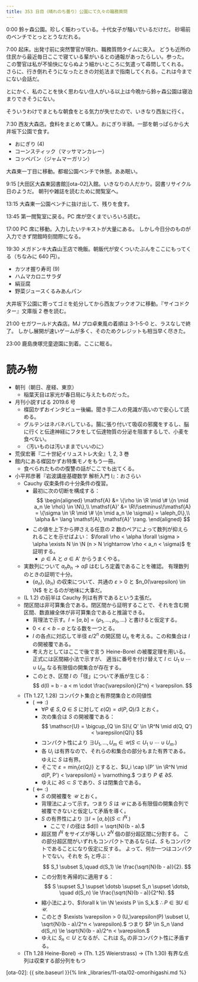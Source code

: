 ```yaml
---
title: 353 日目（晴れのち曇り）公園にて久々の職務質問
---
```


0:00 鈴ヶ森公園。珍しく賑わっている。十代女子が騒いでいるだけだ。
砂場前のベンチでとっととうなだれる。

7:00 起床。出発寸前に突然警官が現れ、職務質問タイムに突入。
どうも近所の住民から最近毎日ここで寝ている輩がいるとの通報があったらしい。参った。
この警官は私が不愉快にならぬよう細かいところに気遣って尋問してくれる。
さらに、行き倒れそうになったときの対処法まで指南してくれる。これは今までにない会話だ。

とにかく、私のことを快く思わない住人がいる以上は今晩から鈴ヶ森公園は寝泊まりできそうにない。

そういうわけでまともな朝食をとる気力が失せたので、いきなり西友に行く。

7:30 西友大森店。食料をまとめて購入。おにぎり半額。一部を朝っぱらから大井坂下公園で食す。
* おにぎり (4)
* コーンスティック（マッサマンカレー）
* コッペパン（ジャムマーガリン）

大森東一丁目に移動。都堀公園ベンチで休憩。ああ眠い。

9:15 [大田区大森東図書館][ota-02]入館。いきなりの人だかり。図書リサイクル日のようだ。
朝刊や雑誌を読むために閲覧室へ。

13:15 大森東一公園ベンチに抜け出して、残りを食す。

13:45 第一閲覧室に戻る。PC 席が空くまでいろいろ読む。

17:00 PC 席に移動。入力したいテキストが大量にある。
しかし今日分のものが入力できず閉館時刻間際になる。

19:30 メガドンキ大森山王店で晩飯。朝飯代が安くついたぶんをここにもってくる（ちなみに 640 円）。
* カツオ握り寿司 (9)
* ハムマカロニサラダ
* 絹豆腐
* 野菜ジュースくるみあんパン

大井坂下公園に寄ってゴミを処分してから西友ブックオフに移動。『サイコドクター』文庫版 2 巻を読む。

21:00 セガワールド大森店。MJ プロ卓東風の着順は 3-1-5-0 と、ラスなしで終了。
しかし展開が速いゲームが多く、そのためクレジットも相当早く尽きた。

23:00 鹿島庚塚児童遊園に到着。ここに眠る。

# 読み物

* 朝刊（朝日、産経、東京）
  * 稲葉天目は家光が春日局に与えたものだった。
* 月刊小説すばる 2019.6 号
  * 楳図かずおインタビュー後編。聞き手二人の見識が高いので安心して読める。
  * グルテンはネバネバしている。腸に張り付いて吸収の邪魔をするし、脳に行くと伝達神経にフタをして伝達物質の分泌を阻害するしで、小麦を食べない。
  * 〈汚いものは汚いままでいいのに〉
* 荒俣宏著『二十世紀イリュストレ大全』1, 2, 3 巻
* 館内にある楳図かずお特集モノをもう一冊。
  * 食べられたものの復讐の話がここでも出てくる。
* 小平邦彦著『岩波講座基礎数学 解析入門 I』：おさらい
  * Cauchy 収束条件の十分条件の復習。
    * 最初に次の切断を構成する：
      $$
      \begin{aligned}
      \mathsf{A} &= \{\rho \in \R \mid \# \{n \mid a_n \le \rho\} \in \N\},\\
      \mathsf{A}' &= \R\!\setminus\!\mathsf{A} = \{\sigma \in \R \mid \# \{n \mid a_n \le \sigma\} = \aleph_0\},\\
      \alpha &= \lang \mathsf{A}, \mathsf{A}' \rang.
      \end{aligned}
      $$
    * この値を上下から押さえる任意の 2 数のペアによって数列が抑えられることを示せばよい：
      $\forall \rho < \alpha \forall \sigma > \alpha \exists N \in \N (n > N \rightarrow \rho < a_n < \sigma)$ を証明する。
      * $\rho \in \mathsf{A}$ と $\sigma \in \mathsf{A}'$ からうまくやる。
  * 実数列について $a_n b_n \to \alpha\beta$ はむしろ定義であることを確認。
    有理数列のときの証明で十分。
    * $\{a_n\}, \{b_n\}$ の収束について、共通の $\varepsilon > 0$ と $n_0(\varepsilon) \in \N$ をとるのが地味に大事だ。
  * (L 1.2) の前半は Cauchy 列は有界であるという主張だ。
  * 閉区間は非可算集合である。閉区間から証明することで、それを含む開区間、数直線全体が非可算集合であると推論できる。
    * 背理法で示す。$I = [a, b] = \{\rho_1, \dotsc, \rho_n, \dotsc\}$ と書けると仮定する。
    * $0 < \varepsilon < b - a$ となる数を一つとる。
    * $I$ の各点に対応して半径 $\varepsilon/2^n$ の開区間 $U_n$ を考える。この和集合は $I$ の開被覆である。
    * 考え方としてはここで後で言う Heine-Borel の被覆定理を用いる。正式には区間縮小法で示すが、
      適当に番号を付け替えて $I \subset U_1 \cup \dotsb \cup U_m$ なる有限個の開集合が存在する。
    * このとき、区間 $I$ の「径」について矛盾が生じる：
      $$
      d(I) = b - a < m \cdot \frac{\varepsilon}{2^n} < \varepsilon.
      $$
  * (Th 1.27, 1.28) コンパクト集合と有界閉集合との同値性
    * $(\implies:)$
      * $\forall P \notin S, Q \in S$ に対して $\varepsilon(Q) = d(P, Q)/3$ とおく。
      * 次の集合は $S$ の開被覆である：
        $$
        \mathscr{U} = \bigcup_{Q \in S}\{ Q' \in \R^N \mid d(Q, Q') < \varepsilon(Q)\}
        $$
      * コンパクト性により $\exists U_1, \dotsc, U_m \in \mathscr{U} (S \subset U_1 \cup \dotsb \cup U_m.)$
      * 各 $U_i$ は有界なので、それらの和集合の部分もまた有界である。ゆえに $S$ は有界。
      * そこで
        $\varepsilon = \min_{i}\{\varepsilon(Q_i)\}$ とすると、$U_i \cap \{P' \in \R^N \mid d(P, P') < \varepsilon\} = \varnothing.$
        つまり $P \notin \partial S.$
      * ゆえに $\partial S \subset S$ であり、$S$ は閉集合である。
    * $(\impliedby:)$
      * $S$ の開被覆を $\mathscr{U}$ とおく。
      * 背理法によって示す。つまり $S$ は $\mathscr{U}$ にある有限個の開集合列で被覆できないと仮定して矛盾を導く。
      * $S$ の有界性により $\exists I = [a, b] (S \subset I^N.)$
        * ここで $I$ の径は $d(I) = \sqrt{N}(b - a).$
      * 超区間 $I^N$ をサイズが等しい $2^N$ 個の部分超区間に分割する。
        この部分超区間がいずれもコンパクトであるならば、$S$ もコンパクトであることになり仮定に反する。
        よって、何か一つはコンパクトでない。それを $S_1$ と呼ぶ：
        $$
        S_1 \subset S,\quad d(S_1) \le \frac{\sqrt{N}(b - a)}{2}.
        $$
      * この分割を再帰的に適用する：
        $$
        S \supset S_1 \supset \dotsb \supset S_n \supset \dotsb,
        \quad d(S_n) \le \frac{\sqrt{N}(b - a)}{2^N}.
        $$
      * 縮小法により、$\forall k \in \N \exists P \in S_k.$
        $\therefore P \in \exists U \in \mathscr{U}.$
      * このとき $\exists \varepsilon > 0 (U_\varepsilon(P) \subset U, \sqrt{N}(b - a)/2^n < \varepsilon).$
        つまり $P \in S_n \land d(S_n) \le \sqrt{N}(b - a)/2^n < \varepsilon.$
      * ゆえに $S_n \subset U$ となるが、これは $S_n$ の非コンパクト性に矛盾する。
  * (Th 1.28 Heine-Borel) → (Th. 1.25 Weierstrass) → (Th 1.30) 有界な点列は収束する部分列をもつ

[ota-02]: {{ site.baseurl }}{% link _libraries/11-ota/02-omorihigashi.md %}
